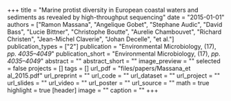 +++
title = "Marine protist diversity in European coastal waters and sediments as revealed by high-throughput sequencing"
date = "2015-01-01"
authors = ["Ramon Massana", "Angelique Gobet", "Stephane Audic", "David Bass", "Lucie Bittner", "Christophe Boutte", "Aurelie Chambouvet", "Richard Christen", "Jean-Michel Claverie", "Johan Decelle", "et al."]
publication_types = ["2"]
publication = "Environmental Microbiology, (17), _pp. 4035–4049_"
publication_short = "Environmental Microbiology, (17), _pp. 4035–4049_"
abstract = ""
abstract_short = ""
image_preview = ""
selected = false
projects = []
tags = []
url_pdf = "files/papers/Massana_et al_2015.pdf"
url_preprint = ""
url_code = ""
url_dataset = ""
url_project = ""
url_slides = ""
url_video = ""
url_poster = ""
url_source = ""
math = true
highlight = true
[header]
image = ""
caption = ""
+++
